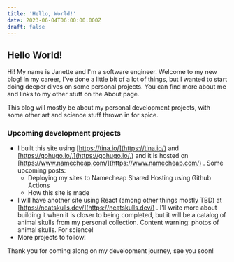 ```yaml
---
title: 'Hello, World!'
date: 2023-06-04T06:00:00.000Z
draft: false
---
```


## Hello World!

Hi! My name is Janette and I'm a software engineer. Welcome to my new blog! In my career, I've done a little bit of a lot of things, but I wanted to start doing deeper dives on some personal projects.  You can find more about me and links to my other stuff on the About page.

This blog will mostly be about my personal development projects, with some other art and science stuff thrown in for spice. 

### Upcoming development projects

* I built this site using [https://tina.io/](https://tina.io/) and [https://gohugo.io/,](https://gohugo.io/,) and it is hosted on [https://www.namecheap.com/](https://www.namecheap.com/) . Some upcoming posts:
  * Deploying my sites to Namecheap Shared Hosting using Github Actions
  * How this site is made
* I will have another site using React (among other things mostly TBD) at [https://neatskulls.dev/](https://neatskulls.dev/) . I'll write more about building it when it is closer to being completed, but it will be a catalog of animal skulls from my personal collection. Content warning: photos of animal skulls. For science!
* More projects to follow!

Thank you for coming along on my development journey, see you soon!
